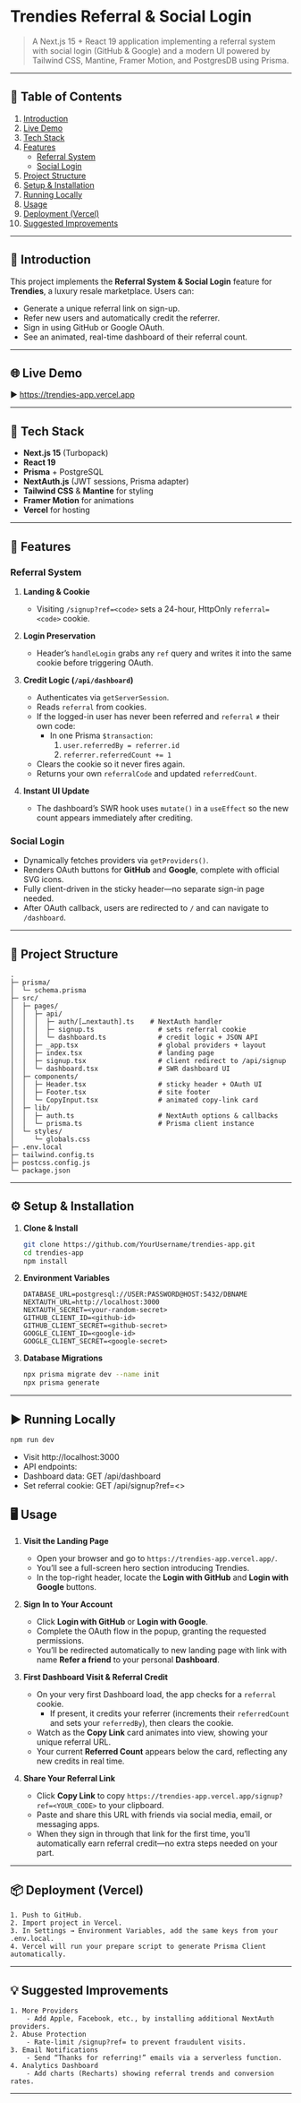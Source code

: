 # Trendies Referral & Social Login

> A Next.js 15 + React 19 application implementing a referral system with social login (GitHub & Google) and a modern UI powered by Tailwind CSS, Mantine, Framer Motion, and PostgresDB using Prisma.

---

## 📖 Table of Contents

1. [Introduction](#introduction)
2. [Live Demo](#live-demo)
3. [Tech Stack](#tech-stack)
4. [Features](#features)
   - [Referral System](#referral-system)
   - [Social Login](#social-login)
5. [Project Structure](#project-structure)
6. [Setup & Installation](#setup--installation)
7. [Running Locally](#running-locally)
8. [Usage](#usage)
9. [Deployment (Vercel)](#deployment-vercel)
10. [Suggested Improvements](#suggested-improvements)

---

## 📝 Introduction

This project implements the **Referral System & Social Login** feature for **Trendies**, a luxury resale marketplace. Users can:

- Generate a unique referral link on sign-up.
- Refer new users and automatically credit the referrer.
- Sign in using GitHub or Google OAuth.
- See an animated, real-time dashboard of their referral count.

---

## 🌐 Live Demo

▶️ https://trendies-app.vercel.app

---

## 🧰 Tech Stack

- **Next.js 15** (Turbopack)
- **React 19**
- **Prisma** + PostgreSQL
- **NextAuth.js** (JWT sessions, Prisma adapter)
- **Tailwind CSS** & **Mantine** for styling
- **Framer Motion** for animations
- **Vercel** for hosting

---

## 🚀 Features

### Referral System

1. **Landing & Cookie**

   - Visiting `/signup?ref=<code>` sets a 24-hour, HttpOnly `referral=<code>` cookie.

2. **Login Preservation**

   - Header’s `handleLogin` grabs any `ref` query and writes it into the same cookie before triggering OAuth.

3. **Credit Logic (`/api/dashboard`)**

   - Authenticates via `getServerSession`.
   - Reads `referral` from cookies.
   - If the logged-in user has never been referred and `referral` ≠ their own code:
     - In one Prisma `$transaction`:
       1. `user.referredBy = referrer.id`
       2. `referrer.referredCount += 1`
   - Clears the cookie so it never fires again.
   - Returns your own `referralCode` and updated `referredCount`.

4. **Instant UI Update**
   - The dashboard’s SWR hook uses `mutate()` in a `useEffect` so the new count appears immediately after crediting.

### Social Login

- Dynamically fetches providers via `getProviders()`.
- Renders OAuth buttons for **GitHub** and **Google**, complete with official SVG icons.
- Fully client-driven in the sticky header—no separate sign-in page needed.
- After OAuth callback, users are redirected to `/` and can navigate to `/dashboard`.

---

## 📂 Project Structure

```text
.
├─ prisma/
│  └─ schema.prisma
├─ src/
│  ├─ pages/
│  │  ├─ api/
│  │  │  ├─ auth/[…nextauth].ts    # NextAuth handler
│  │  │  ├─ signup.ts                # sets referral cookie
│  │  │  └─ dashboard.ts             # credit logic + JSON API
│  │  ├─ _app.tsx                    # global providers + layout
│  │  ├─ index.tsx                   # landing page
│  │  ├─ signup.tsx                  # client redirect to /api/signup
│  │  └─ dashboard.tsx               # SWR dashboard UI
│  ├─ components/
│  │  ├─ Header.tsx                  # sticky header + OAuth UI
│  │  ├─ Footer.tsx                  # site footer
│  │  └─ CopyInput.tsx               # animated copy-link card
│  ├─ lib/
│  │  ├─ auth.ts                     # NextAuth options & callbacks
│  │  └─ prisma.ts                   # Prisma client instance
│  └─ styles/
│     └─ globals.css
├─ .env.local
├─ tailwind.config.ts
├─ postcss.config.js
└─ package.json
```

---

## ⚙️ Setup & Installation

1. **Clone & Install**
   ```bash
   git clone https://github.com/YourUsername/trendies-app.git
   cd trendies-app
   npm install
   ```
2. **Environment Variables**

   ```text
   DATABASE_URL=postgresql://USER:PASSWORD@HOST:5432/DBNAME
   NEXTAUTH_URL=http://localhost:3000
   NEXTAUTH_SECRET=<your-random-secret>
   GITHUB_CLIENT_ID=<github-id>
   GITHUB_CLIENT_SECRET=<github-secret>
   GOOGLE_CLIENT_ID=<google-id>
   GOOGLE_CLIENT_SECRET=<google-secret>
   ```

3. **Database Migrations**

   ```bash
   npx prisma migrate dev --name init
   npx prisma generate
   ```

---

## ▶️ Running Locally

```bash
npm run dev
```

- Visit http://localhost:3000
- API endpoints:
- Dashboard data: GET /api/dashboard
- Set referral cookie: GET /api/signup?ref=<>

## 🖥️ Usage

1. **Visit the Landing Page**  
   - Open your browser and go to `https://trendies-app.vercel.app/`.  
   - You’ll see a full-screen hero section introducing Trendies.  
   - In the top-right header, locate the **Login with GitHub** and **Login with Google** buttons.

2. **Sign In to Your Account**  
   - Click **Login with GitHub** or **Login with Google**.  
   - Complete the OAuth flow in the popup, granting the requested permissions.  
   - You’ll be redirected automatically to new landing page with link with name **Refer a friend** to your personal **Dashboard**.

3. **First Dashboard Visit & Referral Credit**  
   - On your very first Dashboard load, the app checks for a `referral` cookie.  
     - If present, it credits your referrer (increments their `referredCount` and sets your `referredBy`), then clears the cookie.  
   - Watch as the **Copy Link** card animates into view, showing your unique referral URL.  
   - Your current **Referred Count** appears below the card, reflecting any new credits in real time.

4. **Share Your Referral Link**  
   - Click **Copy Link** to copy `https://trendies-app.vercel.app/signup?ref=<YOUR_CODE>` to your clipboard.  
   - Paste and share this URL with friends via social media, email, or messaging apps.  
   - When they sign in through that link for the first time, you’ll automatically earn referral credit—no extra steps needed on your part.

---

## 📦 Deployment (Vercel)

    1. Push to GitHub.
    2. Import project in Vercel.
    3. In Settings → Environment Variables, add the same keys from your .env.local.
    4. Vercel will run your prepare script to generate Prisma Client automatically.

---

## 💡 Suggested Improvements

    1. More Providers
        - Add Apple, Facebook, etc., by installing additional NextAuth providers.
    2. Abuse Protection
        - Rate-limit /signup?ref= to prevent fraudulent visits.
    3. Email Notifications
        - Send “Thanks for referring!” emails via a serverless function.
    4. Analytics Dashboard
        - Add charts (Recharts) showing referral trends and conversion rates.

---
